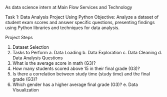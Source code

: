 As data science intern at Main Flow Services and Technology

Task 1: Data Analysis Project Using Python
Objective:
Analyze a dataset of student exam scores and answer specific questions, presenting findings using Python libraries and techniques for data analysis.

Project Steps
1. Dataset Selection
2. Tasks to Perform
a. Data Loading
b. Data Exploration
c. Data Cleaning
d. Data Analysis Questions
  1. What is the average score in math (G3)?
  2. How many students scored above 15 in their final grade (G3)?
  3. Is there a correlation between study time (study time) and the final grade (G3)?
  4. Which gender has a higher average final grade (G3)?
e. Data Visualization
